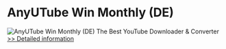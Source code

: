 # AnyUTube Win Monthly (DE)
![AnyUTube Win Monthly (DE)](https://mycommerce.akamaized.net/api/pimages/P300788870/BIG/300788870.PNG)
The Best YouTube Downloader & Converter
[>> Detailed information](https://secure.shareit.com/shareit/product.html?productid=300788870&affiliateid=200057808)